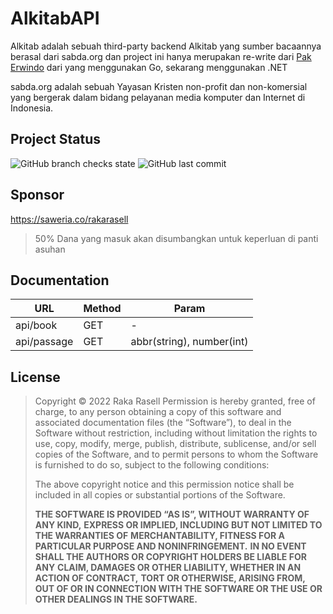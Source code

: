 

# AlkitabAPI


Alkitab adalah sebuah third-party backend Alkitab yang sumber bacaannya berasal dari sabda.org dan project ini hanya merupakan re-write dari [Pak Erwindo](https://github.com/erwindosianipar/api-alkitab) dari yang menggunakan Go, sekarang menggunakan .NET

sabda.org adalah sebuah Yayasan Kristen non-profit dan non-komersial yang bergerak dalam bidang pelayanan media komputer dan Internet di Indonesia.

## Project Status
![GitHub branch checks state](https://img.shields.io/github/checks-status/raselldev/AlkitabAPI/main) ![GitHub last commit](https://img.shields.io/github/last-commit/raselldev/AlkitabAPI)


## Sponsor
https://saweria.co/rakarasell

> 50% Dana yang masuk akan disumbangkan untuk keperluan di panti asuhan

## Documentation
| URL | Method | Param|
|--|--|--|
|api/book  | GET |-|
|api/passage  | GET |abbr(string), number(int)|



## License

> Copyright © 2022 Raka Rasell Permission is hereby granted, free of
> charge, to any person obtaining a copy of this software and associated
> documentation files (the “Software”), to deal in the Software without
> restriction, including without limitation the rights to use, copy,
> modify, merge, publish, distribute, sublicense, and/or sell copies of
> the Software, and to permit persons to whom the Software is furnished
> to do so, subject to the following conditions:
> 
> The above copyright notice and this permission notice shall be
> included in all copies or substantial portions of the Software.
> 
> **THE SOFTWARE IS PROVIDED “AS IS”, WITHOUT WARRANTY OF ANY KIND,**
> **EXPRESS OR IMPLIED, INCLUDING BUT NOT LIMITED TO THE WARRANTIES OF**
> **MERCHANTABILITY, FITNESS FOR A PARTICULAR PURPOSE AND NONINFRINGEMENT.**
> **IN NO EVENT SHALL THE AUTHORS OR COPYRIGHT HOLDERS BE LIABLE FOR ANY**
> **CLAIM, DAMAGES OR OTHER LIABILITY, WHETHER IN AN ACTION OF CONTRACT,**
> **TORT OR OTHERWISE, ARISING FROM, OUT OF OR IN CONNECTION WITH THE**
> **SOFTWARE OR THE USE OR OTHER DEALINGS IN THE SOFTWARE.**
